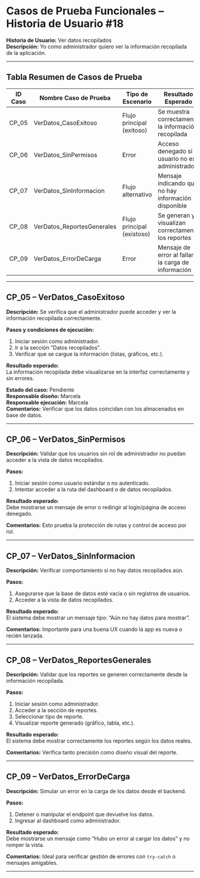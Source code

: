 # Casos de Prueba Funcionales – Historia de Usuario #18
**Historia de Usuario:** Ver datos recopilados  
**Descripción:** Yo como administrador quiero ver la información recopilada de la aplicación.

---

## Tabla Resumen de Casos de Prueba

| ID Caso | Nombre Caso de Prueba                | Tipo de Escenario        | Resultado Esperado                                      | Estado    |
|---------|---------------------------------------|---------------------------|----------------------------------------------------------|-----------|
| CP_05   | VerDatos_CasoExitoso                    | Flujo principal (exitoso)   | Se muestra correctamente la información recopilada       | Pendiente |
| CP_06   | VerDatos_SinPermisos                  | Error                     | Acceso denegado si el usuario no es administrador        | Pendiente |
| CP_07   | VerDatos_SinInformacion               | Flujo alternativo         | Mensaje indicando que no hay información disponible      | Pendiente |
| CP_08   | VerDatos_ReportesGenerales            | Flujo principal (existoso)   | Se generan y visualizan correctamente los reportes       | Pendiente |
| CP_09   | VerDatos_ErrorDeCarga                 | Error                     | Mensaje de error al fallar la carga de información       | Pendiente |

---

## CP_05 – VerDatos_CasoExitoso

**Descripción:** Se verifica que el administrador puede acceder y ver la información recopilada correctamente.

**Pasos y condiciones de ejecución:**
1. Iniciar sesión como administrador.
2. Ir a la sección "Datos recopilados".
3. Verificar que se cargue la información (listas, gráficos, etc.).

**Resultado esperado:**  
La información recopilada debe visualizarse en la interfaz correctamente y sin errores.

**Estado del caso:** Pendiente  
**Responsable diseño:** Marcela  
**Responsable ejecución:** Marcela  
**Comentarios:** Verificar que los datos coincidan con los almacenados en base de datos.

---

## CP_06 – VerDatos_SinPermisos

**Descripción:** Validar que los usuarios sin rol de administrador no puedan acceder a la vista de datos recopilados.

**Pasos:**
1. Iniciar sesión como usuario estándar o no autenticado.
2. Intentar acceder a la ruta del dashboard o de datos recopilados.

**Resultado esperado:**  
Debe mostrarse un mensaje de error o redirigir al login/página de acceso denegado.

**Comentarios:** Esto prueba la protección de rutas y control de acceso por rol.

---

## CP_07 – VerDatos_SinInformacion

**Descripción:** Verificar comportamiento si no hay datos recopilados aún.

**Pasos:**
1. Asegurarse que la base de datos esté vacía o sin registros de usuarios.
2. Acceder a la vista de datos recopilados.

**Resultado esperado:**  
El sistema debe mostrar un mensaje tipo: “Aún no hay datos para mostrar”.

**Comentarios:** Importante para una buena UX cuando la app es nueva o recién lanzada.

---

## CP_08 – VerDatos_ReportesGenerales

**Descripción:** Validar que los reportes se generen correctamente desde la información recopilada.

**Pasos:**
1. Iniciar sesión como administrador.
2. Acceder a la sección de reportes.
3. Seleccionar tipo de reporte.
4. Visualizar reporte generado (gráfico, tabla, etc.).

**Resultado esperado:**  
El sistema debe mostrar correctamente los reportes según los datos reales.

**Comentarios:** Verifica tanto precisión como diseño visual del reporte.

---

## CP_09 – VerDatos_ErrorDeCarga

**Descripción:** Simular un error en la carga de los datos desde el backend.

**Pasos:**
1. Detener o manipular el endpoint que devuelve los datos.
2. Ingresar al dashboard como administrador.

**Resultado esperado:**  
Debe mostrarse un mensaje como “Hubo un error al cargar los datos” y no romper la vista.

**Comentarios:** Ideal para verificar gestión de errores con `try-catch` o mensajes amigables.

---